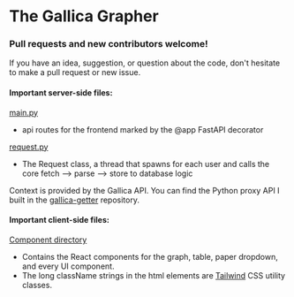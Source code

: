 # The Gallica Grapher

### Pull requests and new contributors welcome! 

If you have an idea, suggestion, or question about the code, don't hesitate to make a pull request or new issue. 

#### Important server-side files:

[main.py](https://github.com/gleasonw/gallica-grapher/blob/main/backend/main.py)
* api routes for the frontend marked by the @app FastAPI decorator

[request.py](https://github.com/gleasonw/gallica-grapher/blob/main/backend/www/request.py)
* The Request class, a thread that spawns for each user and calls the core fetch --> parse --> store to database logic

Context is provided by the Gallica API. You can find the Python proxy API I built in the [gallica-getter](https://github.com/gleasonw/gallica-getter) repository.

#### Important client-side files:

[Component directory](https://github.com/gleasonw/gallica-grapher/tree/main/frontend/src/components)
* Contains the React components for the graph, table, paper dropdown, and every UI component. 
* The long className strings in the html elements are [Tailwind](https://tailwindcss.com/) CSS utility classes.
